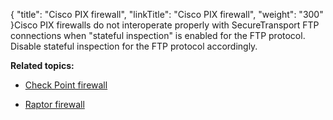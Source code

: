 {
    "title": "Cisco PIX firewall",
    "linkTitle": "Cisco PIX firewall",
    "weight": "300"
}Cisco PIX firewalls do not interoperate properly with SecureTransport FTP connections when "stateful inspection" is enabled for the FTP protocol. Disable stateful inspection for the FTP protocol accordingly.

**Related topics:**

-   [Check Point firewall](../r_st_checkpoint_firewall)
-   [Raptor firewall](../r_st_raptor_firewall)
